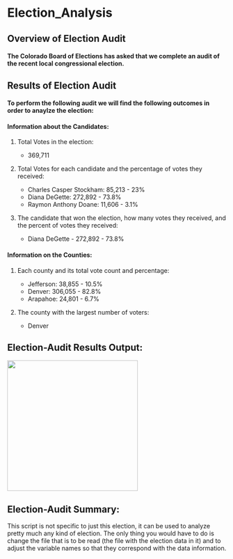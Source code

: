# **Election_Analysis**

## **Overview of Election Audit**
#### The Colorado Board of Elections has asked that we complete an audit of the recent local congressional election.

## **Results of Election Audit**
#### To perform the following audit we will find the following outcomes in order to anaylze the election:
#### Information about the Candidates:

1. Total Votes in the election: 
   - 369,711
  
2. Total Votes for each candidate and the percentage of votes they received:
   - Charles Casper Stockham: 85,213 - 23%
   - Diana DeGette: 272,892 - 73.8%
   - Raymon Anthony Doane: 11,606 - 3.1%
  
3. The candidate that won the election, how many votes they received, and the percent of votes they received:
   - Diana DeGette - 272,892 - 73.8%
        
#### Information on the Counties:

1. Each county and its total vote count and percentage:
   - Jefferson: 38,855 - 10.5%
   - Denver: 306,055 - 82.8%
   - Arapahoe: 24,801 - 6.7%

3. The county with the largest number of voters:
   - Denver 

## Election-Audit Results Output:
<img src="https://user-images.githubusercontent.com/100392991/163704735-e18c23d4-be0b-448b-adb7-2bf651859ad4.PNG"
     width="300">

## Election-Audit Summary:
This script is not specific to just this election, it can be used to analyze pretty much any kind of election. The only thing you would have to do is change the file that is to be read (the file with the election data in it) and to adjust the variable names so that they correspond with the data information. 

    
        
